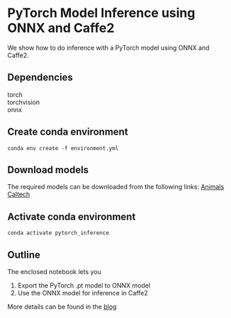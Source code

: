 # PyTorch Model Inference using ONNX and Caffe2

We show how to do inference with a PyTorch model using ONNX and Caffe2.

## Dependencies

torch  
torchvision  
onnx

## Create conda environment

```conda env create -f environment.yml```

## Download models
The required models can be downloaded from the following links:
[Animals Caltech](https://drive.google.com/open?id=14XvkumHXxGWed_osX_XpBRLOVA6v9WHl)

## Activate conda environment

```conda activate pytorch_inference```

## Outline
The enclosed notebook lets you
1. Export the PyTorch .pt model to ONNX model
2. Use the ONNX model for inference in Caffe2

More details can be found in the [blog](https://www.learnopencv.com/pytorch-model-inference-using-onnx-and-caffe2/)
